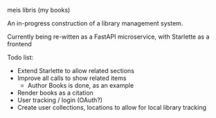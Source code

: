 meis libris (my books)

An in-progress construction of a library management system.

Currently being re-witten as a FastAPI microservice, with Starlette as a frontend

Todo list:
- Extend Starlette to allow related sections
- Improve all calls to show related items
  - Author Books is done, as an example
- Render books as a citation
- User tracking / login (OAuth?)
- Create user collections, locations to allow for local library tracking
